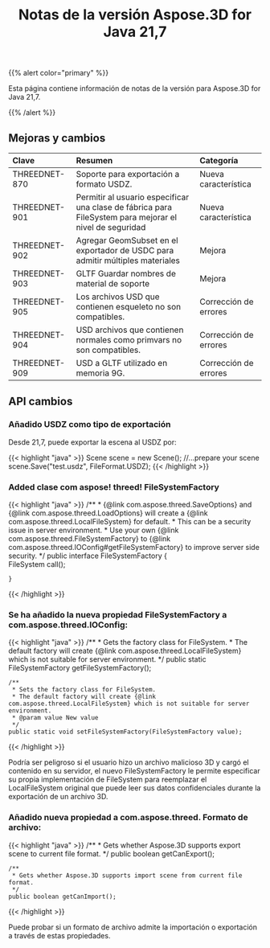 ﻿---
title: Notas de la versión Aspose.3D for Java 21,7
type: docs
weight: 6
url: /es/java/aspose-3d-for-java-21-7-release-notes/
---
{{% alert color="primary" %}}

Esta página contiene información de notas de la versión para Aspose.3D for Java 21,7.

{{% /alert %}}
## **Mejoras y cambios**

|**Clave**|**Resumen**|**Categoría**|
|:- |:- |:- |
|THREEDNET-870 |Soporte para exportación a formato USDZ.|Nueva característica|
|THREEDNET-901 |Permitir al usuario especificar una clase de fábrica para FileSystem para mejorar el nivel de seguridad|Nueva característica|
|THREEDNET-902 |Agregar GeomSubset en el exportador de USDC para admitir múltiples materiales|Mejora|
|THREEDNET-903 |GLTF Guardar nombres de material de soporte|Mejora|
|THREEDNET-905 |Los archivos USD que contienen esqueleto no son compatibles.|Corrección de errores|
|THREEDNET-904 |USD archivos que contienen normales como primvars no son compatibles.|Corrección de errores|
|THREEDNET-909 |USD a GLTF utilizado en memoria 9G.|Corrección de errores|





## API cambios ##



### Añadido USDZ como tipo de exportación ###

Desde 21,7, puede exportar la escena al USDZ por:

{{< highlight "java" >}}
    Scene scene = new Scene();
    //...prepare your scene
    scene.Save("test.usdz", FileFormat.USDZ);
{{< /highlight >}}


### Added clase com aspose! threed! FileSystemFactory ###


{{< highlight "java" >}}
    /**
    * {@link com.aspose.threed.SaveOptions} and {@link com.aspose.threed.LoadOptions} will create a {@link com.aspose.threed.LocalFileSystem} for default.
    * This can be a security issue in server environment.
    * Use your own {@link com.aspose.threed.FileSystemFactory} to {@link com.aspose.threed.IOConfig#getFileSystemFactory} to improve server side security.
    */
    public interface FileSystemFactory
    {    
        FileSystem call();
        
    }
{{< /highlight >}}


### Se ha añadido la nueva propiedad FileSystemFactory a com.aspose.threed.IOConfig:


{{< highlight "java" >}}
    /**
     * Gets the factory class for FileSystem.
     * The default factory will create {@link com.aspose.threed.LocalFileSystem} which is not suitable for server environment.
     */
    public static FileSystemFactory getFileSystemFactory();
    
    /**
     * Sets the factory class for FileSystem.
     * The default factory will create {@link com.aspose.threed.LocalFileSystem} which is not suitable for server environment.
     * @param value New value
     */
    public static void setFileSystemFactory(FileSystemFactory value);

{{< /highlight >}}



Podría ser peligroso si el usuario hizo un archivo malicioso 3D y cargó el contenido en su servidor, el nuevo FileSystemFactory le permite especificar su propia implementación de FileSystem para reemplazar el LocalFileSystem original que puede leer sus datos confidenciales durante la exportación de un archivo 3D.







### Añadido nueva propiedad a com.aspose.threed. Formato de archivo:

{{< highlight "java" >}}
    /**
     * Gets whether Aspose.3D supports export scene to current file format.
     */
    public boolean getCanExport();
    
    /**
     * Gets whether Aspose.3D supports import scene from current file format.
     */
    public boolean getCanImport();

{{< /highlight >}}

Puede probar si un formato de archivo admite la importación o exportación a través de estas propiedades.